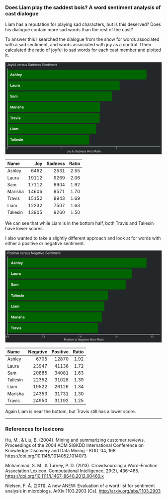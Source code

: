 
### Does Liam play the saddest bois? A word sentiment analysis of cast dialogue

Liam has a reputation for playing sad characters, but is this deserved?
Does his dialogue contain more sad words than the rest of the cast?

To answer this I searched the dialogue from the show for words
associated with a sad sentiment, and words associated with joy as a
control. I then calculated the ratio of joyful to sad words for each
cast member and plotted it.

![joyful vs sad](../plots/joySadPlot.png)

| Name     |   Joy | Sadness | Ratio |
| :------- | ----: | ------: | ----: |
| Ashley   |  6462 |    2531 |  2.55 |
| Laura    | 19112 |    9269 |  2.06 |
| Sam      | 17112 |    8904 |  1.92 |
| Marisha  | 14606 |    8571 |  1.70 |
| Travis   | 15152 |    8943 |  1.69 |
| Liam     | 12232 |    7507 |  1.63 |
| Taliesin | 13905 |    9260 |  1.50 |

We can see that while Liam is in the bottom half, both Travis and
Taliesin have lower scores.

I also wanted to take a slightly different approach and look at for
words with either a positive or negative sentiment.

![positive vs negative](../plots/positiveNegativePlot.png)

| Name     | Negative | Positive | Ratio |
| :------- | -------: | -------: | ----: |
| Ashley   |     6705 |    12870 |  1.92 |
| Laura    |    23947 |    41136 |  1.72 |
| Sam      |    20885 |    34081 |  1.63 |
| Taliesin |    22352 |    31028 |  1.39 |
| Liam     |    19522 |    26126 |  1.34 |
| Marisha  |    24353 |    31731 |  1.30 |
| Travis   |    24950 |    31192 |  1.25 |

Again Liam is near the bottom, but Travis still has a lower score.

-----

### References for lexicons

Hu, M., & Liu, B. (2004). Mining and summarizing customer reviews.
Proceedings of the 2004 ACM SIGKDD International Conference on Knowledge
Discovery and Data Mining - KDD ’04, 168.
<https://doi.org/10.1145/1014052.1014073>

Mohammad, S. M., & Turney, P. D. (2013). Crowdsourcing a Word–Emotion
Association Lexicon. Computational Intelligence, 29(3), 436–465.
<https://doi.org/10.1111/j.1467-8640.2012.00460.x>

Nielsen, F. Å. (2011). A new ANEW: Evaluation of a word list for
sentiment analysis in microblogs. ArXiv:1103.2903 \[Cs\].
<http://arxiv.org/abs/1103.2903>

